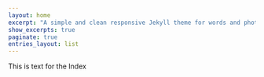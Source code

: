 ```yaml
---
layout: home
excerpt: "A simple and clean responsive Jekyll theme for words and photos."
show_excerpts: true
paginate: true
entries_layout: list
---
```


This is text for the Index